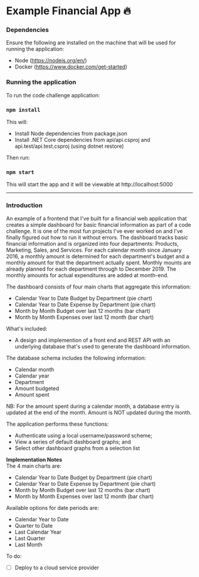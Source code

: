 # Example Financial App 🔥


### Dependencies

Ensure the following are installed on the machine that will be used for running the application:

- Node (https://nodejs.org/en/)
- Docker (https://www.docker.com/get-started)

### Running the application

To run the code challenge application:

### `npm install`

This will:

- Install Node dependencies from package.json
- Install .NET Core dependencies from api/api.csproj and api.test/api.test.csproj (using dotnet restore)

Then run:

### `npm start`

This will start the app and it will be viewable at http://localhost:5000

***


### Introduction

An example of a frontend that I've built for a financial web application that creates a simple dashboard for basic financial information as part of a code challenge.  It is one of the most fun projects I've ever worked on and I've finally figured out how to run it without errors. The dashboard tracks basic financial information and is organized into four departments:  Products, Marketing, Sales, and Services.  For each calendar month since January 2016, a monthly amount is determined for each department's budget and a monthly amount for that the department actually spent.  Monthly mounts are already planned for each department through to December 2019.  The monthly amounts for actual expenditures are added at month-end.

The dashboard consists of four main charts that aggregate this information:

* Calendar Year to Date Budget by Department (pie chart)
* Calendar Year to Date Expense by Department (pie chart)
* Month by Month Budget over last 12 months (bar chart)
* Month by Month Expenses over last 12 month (bar chart)

What's included:

* A design and implemention of a front end and REST API with an underlying database that's used to generate the dashboard information.

The database schema includes the following information:
* Calendar month
* Calendar year
* Department
* Amount budgeted
* Amount spent

NB:  For the amount spent during a calendar month, a database entry is updated at the end of the month.  Amount is NOT updated during the month.

The application performs these functions:

* Authenticate using a local username/password scheme; 
* View a series of default dashboard graphs; and
* Select other dashboard graphs from a selection list


**Implementation Notes**<br/>
The 4 main charts are:

* Calendar Year to Date Budget by Department (pie chart)
* Calendar Year to Date Expense by Department (pie chart)
* Month by Month Budget over last 12 months (bar chart)
* Month by Month Expenses over last 12 month (bar chart)



Available options for date periods are:

* Calendar Year to Date
* Quarter to Date
* Last Calendar Year
* Last Quarter
* Last Month



To do:

- [ ] Deploy to a cloud service provider